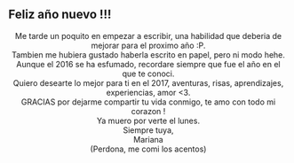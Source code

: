 ## Feliz año nuevo !!!

<center>Me tarde un poquito en empezar a escribir, una habilidad que deberia de mejorar para el proximo año :P. </center>

 <center>Tambien me hubiera gustado haberla escrito en papel, pero ni modo hehe. </center>

 <center>Aunque el 2016 se ha esfumado, recordare siempre que fue el año en el que te conoci. </center>

<center>Quiero desearte lo mejor para ti en el 2017, aventuras, risas, aprendizajes, experiencias, amor <3.  </center>

<center>GRACIAS por dejarme compartir tu vida conmigo, te amo con todo mi corazon ! </center>

<center>Ya muero por verte el lunes. </center>

<center>Siempre tuya, </center>

<center>Mariana </center>



<center>(Perdona, me comi los acentos) </center>
